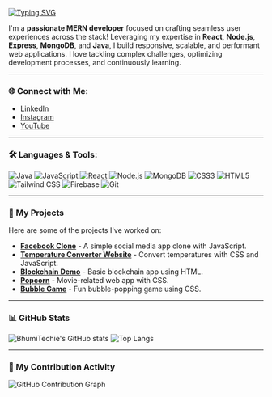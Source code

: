 


[![Typing SVG](https://readme-typing-svg.demolab.com?font=Fira+Code&weight=600&size=28&pause=1000&color=00F77A&center=true&vCenter=true&random=false&width=435&lines=Hi...+There+!+%F0%9F%91%8B;I+Am+Bhumika+Gupta+%F0%9F%98%8A)](https://git.io/typing-svg)

I'm a **passionate MERN developer** focused on crafting seamless user experiences across the stack! Leveraging my expertise in **React**, **Node.js**, **Express**, **MongoDB**, and **Java**, I build responsive, scalable, and performant web applications. I love tackling complex challenges, optimizing development processes, and continuously learning.

---

### 🌐 Connect with Me:
- [LinkedIn](https://www.linkedin.com/in/bhumika-gupta-223758224)
- [Instagram](https://www.instagram.com/bhumika)
- [YouTube](https://youtu.be/niwlnvakcxs?si=wnir95g899ryc2gi)

---

### 🛠️ Languages & Tools:
![Java](https://img.shields.io/badge/Java-ED8B00?style=for-the-badge&logo=java&logoColor=white)
![JavaScript](https://img.shields.io/badge/JavaScript-F7DF1E?style=for-the-badge&logo=javascript&logoColor=black)
![React](https://img.shields.io/badge/React-20232A?style=for-the-badge&logo=react&logoColor=61DAFB)
![Node.js](https://img.shields.io/badge/Node.js-339933?style=for-the-badge&logo=node-dot-js&logoColor=white)
![MongoDB](https://img.shields.io/badge/MongoDB-4EA94B?style=for-the-badge&logo=mongodb&logoColor=white)
![CSS3](https://img.shields.io/badge/CSS3-1572B6?style=for-the-badge&logo=css3&logoColor=white)
![HTML5](https://img.shields.io/badge/HTML5-E34F26?style=for-the-badge&logo=html5&logoColor=white)
![Tailwind CSS](https://img.shields.io/badge/Tailwind_CSS-38B2AC?style=for-the-badge&logo=tailwind-css&logoColor=white)
![Firebase](https://img.shields.io/badge/firebase-ffca28?style=for-the-badge&logo=firebase&logoColor=black)
![Git](https://img.shields.io/badge/Git-F05032?style=for-the-badge&logo=git&logoColor=white)

---

### 🚀 My Projects
Here are some of the projects I've worked on:
- **[Facebook Clone](https://github.com/BhumiTechie/facebook-clone)** - A simple social media app clone with JavaScript.
- **[Temperature Converter Website](https://github.com/BhumiTechie/Temperature-Convertor-Website)** - Convert temperatures with CSS and JavaScript.
- **[Blockchain Demo](https://github.com/BhumiTechie/blockchain)** - Basic blockchain app using HTML.
- **[Popcorn](https://github.com/BhumiTechie/popcorn)** - Movie-related web app with CSS.
- **[Bubble Game](https://github.com/BhumiTechie/BubbleGame)** - Fun bubble-popping game using CSS.

---

### 📊 GitHub Stats
![BhumiTechie's GitHub stats](https://github-readme-stats.vercel.app/api?username=BhumiTechie&show_icons=true&theme=radical)
![Top Langs](https://github-readme-stats.vercel.app/api/top-langs/?username=BhumiTechie&layout=compact&theme=radical)

---
### 🌱 My Contribution Activity
![GitHub Contribution Graph](https://github-readme-streak-stats.herokuapp.com/?user=BhumiTechie&theme=radical)



<!--
**BhumiTechie/BhumiTechie** is a ✨ _special_ ✨ repository because its `README.md` (this file) appears on your GitHub profile.

Here are some ideas to get you started:

- 🔭 I’m currently working on ... 
- 🌱 I’m currently learning ...
- 👯 I’m looking to collaborate on ...
- 🤔 I’m looking for help with ...
- 💬 Ask me about ...
- 📫 How to reach me: ...
- 😄 Pronouns: ...
- ⚡ Fun fact: ...
-->
